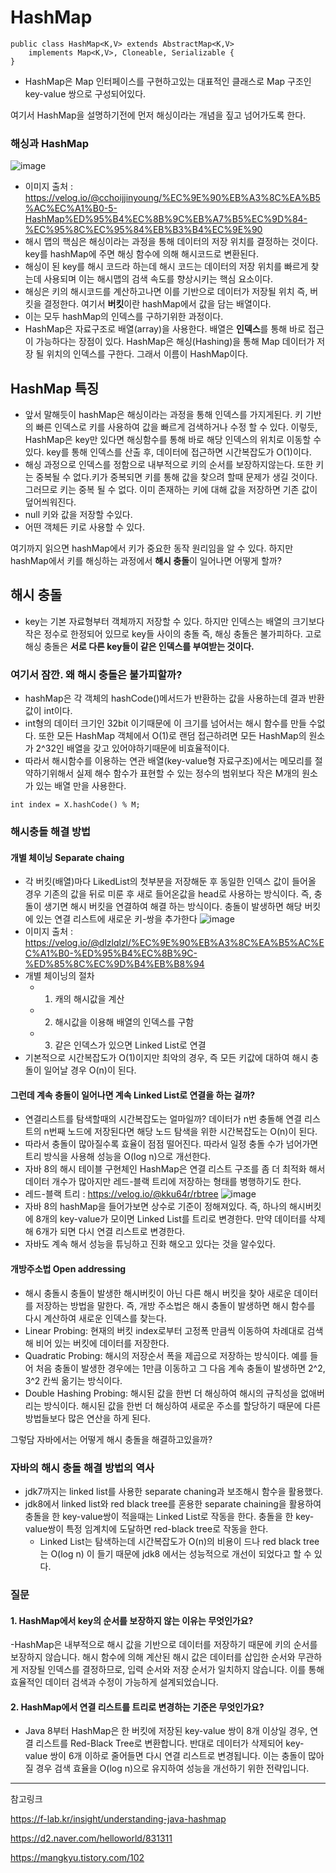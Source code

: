 #  HashMap 

```
public class HashMap<K,V> extends AbstractMap<K,V>
    implements Map<K,V>, Cloneable, Serializable {
}

```
- HashMap은 Map 인터페이스를 구현하고있는 대표적인 클래스로 Map 구조인 key-value 쌍으로 구성되어있다.

 여기서 HashMap을 설명하기전에 먼저 해싱이라는 개념을 짚고 넘어가도록 한다. 

### 해싱과 HashMap 

![image](https://github.com/user-attachments/assets/35e9a2f1-438c-4699-9d33-eb38e0bb8738)
- 이미지 출처 : https://velog.io/@cchoijjinyoung/%EC%9E%90%EB%A3%8C%EA%B5%AC%EC%A1%B0-5-HashMap%ED%95%B4%EC%8B%9C%EB%A7%B5%EC%9D%84-%EC%95%8C%EC%95%84%EB%B3%B4%EC%9E%90
- 해시 맵의 핵심은 해싱이라는 과정을 통해 데이터의 저장 위치를 결정하는 것이다. key를 hashMap에 주면 해싱 함수에 의해 해시코드로 변환된다.
- 해싱이 된 key를 해시 코드라 하는데 해시 코드는 데이터의 저장 위치를 빠르게 찾는데 사용되며 이는 해시맵의 검색 속도를 향상시키는 핵심 요소이다. 
- 해싱은 키의 해시코드를 계산하고나면 이를 기반으로 데이터가 저장될 위치 즉, 버킷을 결정한다. 여기서 **버킷**이란 hashMap에서 값을 담는 배열이다.
- 이는 모두 hashMap의 인덱스를 구하기위한 과정이다.
- HashMap은 자료구조로 배열(array)을 사용한다. 배열은 **인덱스**를 통해 바로 접근이 가능하다는 장점이 있다. HashMap은 해싱(Hashing)을 통해 Map 데이터가 저장 될 위치의 인덱스를 구한다. 그래서 이름이 HashMap이다.
 
## HashMap 특징
- 앞서 말해듯이 hashMap은 해싱이라는 과정을 통해 인덱스를 가지게된다. 키 기반의 빠른 인덱스로 키를 사용하여 값을 빠르게 검색하거나 수정 할 수 있다.  이렇듯, HashMap은 key만 있다면 해싱함수를 통해 바로 해당 인덱스의 위치로 이동할 수 있다. key를 통해 인덱스를 산출 후, 데이터에 접근하면 시간복잡도가 O(1)이다.
- 해싱 과정으로 인덱스를 정함으로 내부적으로 키의 순서를 보장하지않는다. 또한 키는 중복될 수 없다.키가 중복되면 키를 통해 값을 찾으려 할때 문제가 생길 것이다. 그러므로 키는 중복 될 수 없다. 이미 존재하는 키에 대해 값을 저장하면 기존 값이 덮어씌워진다.
- null 키와 값을 저장할 수있다.
- 어떤 객체든 키로 사용할 수 있다.

여기까지 읽으면 hashMap에서 키가 중요한 동작 원리임을 알 수 있다. 하지만 hashMap에서 키를 해싱하는 과정에서 **해시 충돌**이 일어나면 어떻게 할까?

## 해시 충돌
- key는 기본 자료형부터 객체까지 저장할 수 있다. 하지만 인덱스는 배열의 크기보다 작은 정수로 한정되어 있므로 key들 사이의 충돌 즉, 해싱 충돌은 불가피하다. 고로 해싱 충돌은 **서로 다른 key들이 같은 인덱스를 부여받는 것이다.** 

### 여기서 잠깐. 왜 해시 충돌은 불가피할까?
- hashMap은 각 객체의 hashCode()메서드가 반환하는 값을 사용하는데 결과 반환값이 int이다.
- int형의 데이터 크기인 32bit 이기때문에 이 크기를 넘어서는 해시 함수를 만들 수없다. 또한 모든 HashMap 객체에서 O(1)로 랜덤 접근하려면 모든 HashMap의 원소가  2^32인 배열을 갖고 있어야하기때문에 비효율적이다.
- 따라서 해시함수를 이용하는 연관 배열(key-value형 자료구조)에서는 메모리를 절약하기위해서 실제 해수 함수가 표현할 수 있는 정수의 범위보다 작은 M개의 원소가 있는 배열 만을 사용한다. 

```
int index = X.hashCode() % M;

```

### 해시충돌 해결 방법

#### 개별 체이닝 Separate chaing 
- 각 버킷(배열)마다 LikedList의 첫부분을 저장해둔 후 동일한 인덱스 값이 들어올 경우 기존의 값을 뒤로 미룬 후 새로 들어온값을 head로 사용하는 방식이다. 즉, 충돌이 생기면 해시 버킷을 연결하여 해결 하는 방식이다. 충돌이 발생하면 해당 버킷에 있는 연결 리스트에 새로운 키-쌍을 추가한다
![image](https://github.com/user-attachments/assets/68d45850-6491-43d9-8591-b0c43761d979)
- 이미지 출처 : https://velog.io/@dlzlqlzl/%EC%9E%90%EB%A3%8C%EA%B5%AC%EC%A1%B0-%ED%95%B4%EC%8B%9C-%ED%85%8C%EC%9D%B4%EB%B8%94
- 개별 체이닝의 절차 
    - 1. 캐의 해시값을 계산
    - 2. 해시값을 이용해 배열의 인덱스를 구함
    - 3. 같은 인덱스가 있으면 Linked List로 연결
- 기본적으로 시간복잡도가 O(1)이지만 최악의 경우, 즉 모든 키값에 대하여 해시 충돌이 일어날 경우 O(n)이 된다. 

#### 그런데 계속 충돌이 일어나면 계속 Linked List로 연결을 하는 걸까?
- 연결리스트를 탐색할때의 시간복잡도는 얼마일까? 데이터가 n번 충돌해 연결 리스트의 n번째 노드에 저장된다면 해당 노드 탐색을 위한 시간복잡도는 O(n)이 된다.
- 따라서 충돌이 많아질수록 효율이 점점 떨어진다. 따라서 일정 충돌 수가 넘어가면 트리 방식을 사용해 성능을 O(log n)으로 개선한다.
- 자바 8의 해시 테이블 구현체인 HashMap은 연결 리스트 구조를 좀 더 최적화 해서 데이터 개수가 많아지만 레드-블랙 트리에 저장하는 형태를 병행하기도 한다.
- 레드-블랙 트리 : https://velog.io/@kku64r/rbtree
![image](https://github.com/user-attachments/assets/412675b7-8eda-421d-af1d-0b31714c3bde)
- 자바 8의 hashMap을 들어가보면 상수로 기준이 정해져있다. 즉, 하나의 해시버킷에 8개의 key-value가 모이면 Linked List를 트리로 변경한다. 만약 데이터를 삭제해 6개가 되면 다시 연결 리스트로 변경한다. 
- 자바도 계속 해서 성능을 튜닝하고 진화 해오고 있다는 것을 알수있다. 


#### 개방주소법 Open addressing
- 해시 충돌시 충돌이 발생한 해시버킷이 아닌 다른 해시 버킷을 찾아 새로운 데이터를 저장하는 방법을 말한다. 즉, 개방 주소법은 해시 충돌이 발생하면 해시 함수를 다시 계산하여 새로운 인덱스를 찾는다.
- Linear Probing: 현재의 버킷 index로부터 고정폭 만큼씩 이동하여 차례대로 검색해 비어 있는 버킷에 데이터를 저장한다.
- Quadratic Probing: 해시의 저장순서 폭을 제곱으로 저장하는 방식이다. 예를 들어 처음 충돌이 발생한 경우에는 1만큼 이동하고 그 다음 계속 충돌이 발생하면 2^2, 3^2 칸씩 옮기는 방식이다.
- Double Hashing Probing: 해시된 값을 한번 더 해싱하여 해시의 규칙성을 없애버리는 방식이다. 해시된 값을 한번 더 해싱하여 새로운 주소를 할당하기 때문에 다른 방법들보다 많은 연산을 하게 된다.

그렇담 자바에서는 어떻게 해시 충돌을 해결하고있을까?

### 자바의 해시 충돌 해결 방법의 역사

- jdk7까지는 linked list를 사용한 separate chaning과 보조해시 함수을 활용했다.
- jdk8에서 linked list와 red black tree를 혼용한 separate chaining을 활용하여  충돌을 한 key-value쌍이 적을때는 Linked List로 작동을 한다.
충돌을 한 key-value쌍이 특정 임계치에 도달하면 red-black tree로 작동을 한다.
    - Linked List는 탐색하는데 시간복잡도가 O(n)의 비용이 드나 red black tree는 O(log n) 이 들기 때문에 jdk8 에서는 성능적으로 개선이 되었다고 할 수 있다.

### 질문

#### 1. HashMap에서 key의 순서를 보장하지 않는 이유는 무엇인가요?
-HashMap은 내부적으로 해시 값을 기반으로 데이터를 저장하기 때문에 키의 순서를 보장하지 않습니다. 해시 함수에 의해 계산된 해시 값은 데이터를 삽입한 순서와 무관하게 저장될 인덱스를 결정하므로, 입력 순서와 저장 순서가 일치하지 않습니다. 이를 통해 효율적인 데이터 검색과 수정이 가능하게 설계되었습니다.

#### 2. HashMap에서 연결 리스트를 트리로 변경하는 기준은 무엇인가요?
- Java 8부터 HashMap은 한 버킷에 저장된 key-value 쌍이 8개 이상일 경우, 연결 리스트를 Red-Black Tree로 변환합니다. 반대로 데이터가 삭제되어 key-value 쌍이 6개 이하로 줄어들면 다시 연결 리스트로 변경됩니다. 이는 충돌이 많아질 경우 검색 효율을 O(log n)으로 유지하여 성능을 개선하기 위한 전략입니다.



---

참고링크 

https://f-lab.kr/insight/understanding-java-hashmap

https://d2.naver.com/helloworld/831311

https://mangkyu.tistory.com/102